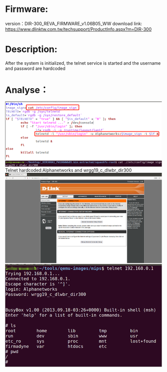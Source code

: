 # Firmware:
version：DIR-300_REVA_FIRMWARE_v1.06B05_WW 
download link: https://www.dlinktw.com.tw/techsupport/ProductInfo.aspx?m=DIR-300
# Description:
After the system is initialized, the telnet service is started and the username and password are hardcoded
# Analyse：
![img](https://github.com/LYaoBoL/IOTsec/blob/main/D-Link/DIR300/08635bad0edc1406dd474bce39aacdd.png)
![img](https://github.com/LYaoBoL/IOTsec/blob/main/D-Link/DIR300/ff99b667f7fc31a59b2a8ac01fa0467.png)
Telnet hardcoded:Alphanetworks and wrgg19_c_dlwbr_dir300
![img](https://github.com/LYaoBoL/IOTsec/blob/main/D-Link/DIR300/3994a5451f5e2ac34a676538f3f9a01.png)
![img](https://github.com/LYaoBoL/IOTsec/blob/main/D-Link/DIR300/b6e6bb8b9649daf0c5a0ad9c241566d.png)
